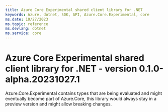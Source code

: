 ```yaml
---
title: Azure Core Experimental shared client library for .NET
keywords: Azure, dotnet, SDK, API, Azure.Core.Experimental, core
ms.date: 10/27/2023
ms.topic: reference
ms.devlang: dotnet
ms.service: core
---
```

# Azure Core Experimental shared client library for .NET - version 0.1.0-alpha.20231027.1 


Azure.Core.Experimental contains types that are being evaluated and might eventually become part of Azure.Core, this library would always stay in a preview version and might allow breaking changes.


